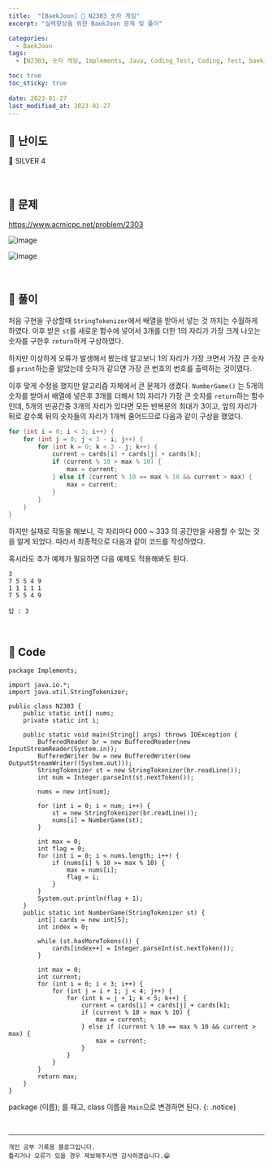 ```yaml
---
title:  "[BaekJoon] 🥈 N2303 숫자 게임"
excerpt: "실력향상을 위한 BaekJoon 문제 및 풀이"

categories:
  - BaekJoon
tags:
  - [N2303, 숫자 게임, Implements, Java, Coding_Test, Coding, Test, baekJoon, 백준]

toc: true
toc_sticky: true
 
date: 2023-01-27
last_modified_at: 2023-01-27
---
```


## 📌 난이도

  🥈 SILVER 4

<br>

## 📌 문제

<https://www.acmicpc.net/problem/2303>

![image](https://user-images.githubusercontent.com/37824506/215043489-c8272993-2ba6-4f3b-a5fd-c970eb2d54ce.png)

![image](https://user-images.githubusercontent.com/37824506/215043551-b34b14ed-5103-49a3-a41d-5c8287bfe72f.png)


<br>

## 📌 풀이

처음 구현을 구상할때 `StringTokenizer`에서 배열을 받아서 넣는 것 까지는 수월하게 하였다. 이후 받은 `st`를 새로운 함수에 넣어서 3개를 더한 1의 자리가 가장 크게 나오는 숫자를 구한후 `return`하게 구상하였다.  

하지만 이상하게 오류가 발생해서 봤는데 알고보니 1의 자리가 가장 크면서 가장 큰 숫자를 `print`하는줄 알았는데 숫자가 같으면 가장 큰 번호의 번호를 출력하는 것이였다.  

이후 맞게 수정을 했지만 알고리즘 자체에서 큰 문제가 생겼다.
`NumberGame()` 는 5개의 숫자를 받아서 배열에 넣은후 3개를 더해서 1의 자리가 가장 큰 숫자를 `return`하는 함수인데, 5개의 빈공간중 3개의 자리가 있다면 모든 반복문의 최대가 3이고, 앞의 자리가 뒤로 갈수록 뒤의 숫자들의 자리가 1개씩 줄어드므로 다음과 같이 구상을 했었다.  


```java
for (int i = 0; i < 3; i++) {
    for (int j = 0; j < 3 - i; j++) {
        for (int k = 0; k < 3 - j; k++) {
            current = cards[i] + cards[j] + cards[k];
            if (current % 10 > max % 10) {
                max = current;
            } else if (current % 10 == max % 10 && current > max) {
                max = current;
            }
        }
    }
}
```

하지만 실재로 작동을 해보니, 각 자리마다 000 ~ 333 의 공간만을 사용할 수 있는 것을 알게 되었다. 따라서 최종적으로 다음과 같이 코드를 작성하였다.  

혹시라도 추가 예제가 필요하면 다음 예제도 적용해봐도 된다.
```
3
7 5 5 4 9
1 1 1 1 1
7 5 5 4 9

답 : 3
```


<br>

## 📌 Code

```
package Implements;

import java.io.*;
import java.util.StringTokenizer;

public class N2303 {
    public static int[] nums;
    private static int i;

    public static void main(String[] args) throws IOException {
        BufferedReader br = new BufferedReader(new InputStreamReader(System.in));
        BufferedWriter bw = new BufferedWriter(new OutputStreamWriter((System.out)));
        StringTokenizer st = new StringTokenizer(br.readLine());
        int num = Integer.parseInt(st.nextToken());

        nums = new int[num];

        for (int i = 0; i < num; i++) {
            st = new StringTokenizer(br.readLine());
            nums[i] = NumberGame(st);
        }

        int max = 0;
        int flag = 0;
        for (int i = 0; i < nums.length; i++) {
            if (nums[i] % 10 >= max % 10) {
                max = nums[i];
                flag = i;
            }
        }
        System.out.println(flag + 1);
    }
    public static int NumberGame(StringTokenizer st) {
        int[] cards = new int[5];
        int index = 0;

        while (st.hasMoreTokens()) {
            cards[index++] = Integer.parseInt(st.nextToken());
        }

        int max = 0;
        int current;
        for (int i = 0; i < 3; i++) {
            for (int j = i + 1; j < 4; j++) {
                for (int k = j + 1; k < 5; k++) {
                    current = cards[i] + cards[j] + cards[k];
                    if (current % 10 > max % 10) {
                        max = current;
                    } else if (current % 10 == max % 10 && current > max) {
                        max = current;
                    }
                }
            }
        }
        return max;
    }
}
```


package (이름); 를 때고, class 이름을 `Main`으로 변경하면 된다.
{: .notice} 



<br>


***
    개인 공부 기록용 블로그입니다.
    틀리거나 오류가 있을 경우 제보해주시면 감사하겠습니다.😁